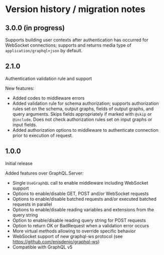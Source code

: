 # Version history / migration notes

## 3.0.0 (in progress)

Supports building user contexts after authentication has occurred for WebSocket
connections; supports and returns media type of `application/graphql+json` by default.

## 2.1.0

Authentication validation rule and support

New features:

- Added codes to middleware errors
- Added validation rule for schema authorization; supports authorization rules set on
  the schema, output graphs, fields of output graphs, and query arguments.  Skips fields
  appropriately if marked with `@skip` or `@include`.  Does not check authorization rules
  set on input graphs or input fields.
- Added authorization options to middleware to authenticate connection prior to execution
  of request.

## 1.0.0

Initial release

Added features over GraphQL.Server:

- Single `UseGraphQL` call to enable middleware including WebSocket support
- Options to enable/disable GET, POST and/or WebSocket requests
- Options to enable/disable batched requests and/or executed batched requests in parallel
- Options to enable/disable reading variables and extensions from the query string
- Option to enable/disable reading query string for POST requests
- Option to return OK or BadRequest when a validation error occurs
- More virtual methods allowing to override specific behavior
- WebSocket support of new graphql-ws protocol (see https://github.com/enisdenjo/graphql-ws)
- Compatible with GraphQL v5
